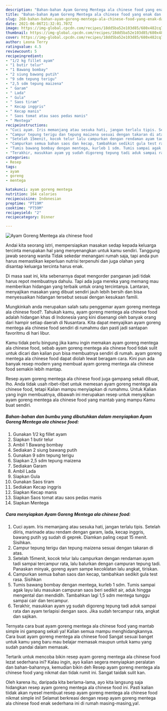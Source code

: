 ```yaml
---
description: "Bahan-bahan Ayam Goreng Mentega ala chinese food yang enak dan Mudah Dibuat"
title: "Bahan-bahan Ayam Goreng Mentega ala chinese food yang enak dan Mudah Dibuat"
slug: 268-bahan-bahan-ayam-goreng-mentega-ala-chinese-food-yang-enak-dan-mudah-dibuat
date: 2021-06-06T21:32:01.707Z
image: https://img-global.cpcdn.com/recipes/18dd5ba52e103d85/680x482cq70/ayam-goreng-mentega-ala-chinese-food-foto-resep-utama.jpg
thumbnail: https://img-global.cpcdn.com/recipes/18dd5ba52e103d85/680x482cq70/ayam-goreng-mentega-ala-chinese-food-foto-resep-utama.jpg
cover: https://img-global.cpcdn.com/recipes/18dd5ba52e103d85/680x482cq70/ayam-goreng-mentega-ala-chinese-food-foto-resep-utama.jpg
author: Leona Terry
ratingvalue: 4.5
reviewcount: 5
recipeingredient:
- "1/2 kg fillet ayam"
- "1 butir telur"
- "1 Bawang bombay"
- "2 siung bawang putih"
- "9 sdm tepung terigu"
- "2,5 sdm tepung maizena"
- " Garam"
- " Lada"
- " Gula"
- " Saos tiram"
- " Kecap inggris"
- " Kecap manis"
- " Saos tomat atau saos pedas manis"
- " Mentega"
recipeinstructions:
- "Cuci ayam. Iris memanjang atau sesuka hati, jangan terlalu tipis. Setelah diiris, marinade atau rendam dengan garam, lada, kecap inggris, bawang putih yg sudah di geprek. Diamkan paling cepat 15 menit. Sisihkan."
- "Campur tepung terigu dan tepung maizena sesuai dengan takaran di atas."
- "Setelah 15menit, kocok telur lalu campurkan dengan rendaman ayam tadi sampai tercampur rata, lalu balurkan dengan campuran tepung tadi. Panaskan minyak, goreng ayam sampe kecoklatan lalu angkat, tiriskan."
- "Campurkan semua bahan saos dan kecap, tambahkan sedikit gula test rasa. Sisihkan"
- "Tumis bawang bombay dengan mentega, kurleb 1 sdm. Tumis sampai agak layu lalu masukan campuran saos beri sedikit air, aduk hingga mengental dan mendidih. Tambahkan lagi 1,5 sdm mentega tunggu sampai cair dan tercampur."
- "Terakhir, masukkan ayam yg sudah digoreng tepung tadi aduk sampai rata dan ayam terlapisi dengan saos. Jika sudah tercampur rata, angkat dan sajikan."
categories:
- Resep
tags:
- ayam
- goreng
- mentega

katakunci: ayam goreng mentega 
nutrition: 164 calories
recipecuisine: Indonesian
preptime: "PT19M"
cooktime: "PT59M"
recipeyield: "2"
recipecategory: Dinner

---
```



![Ayam Goreng Mentega ala chinese food](https://img-global.cpcdn.com/recipes/18dd5ba52e103d85/680x482cq70/ayam-goreng-mentega-ala-chinese-food-foto-resep-utama.jpg)

Andai kita seorang istri, mempersiapkan masakan sedap kepada keluarga tercinta merupakan hal yang menyenangkan untuk kamu sendiri. Tanggung jawab seorang  wanita Tidak sekedar menangani rumah saja, tapi anda pun harus memastikan keperluan nutrisi terpenuhi dan juga olahan yang disantap keluarga tercinta harus enak.

Di masa  saat ini, kita sebenarnya dapat mengorder panganan jadi tidak harus repot membuatnya dahulu. Tapi ada juga mereka yang memang mau memberikan hidangan yang terbaik untuk orang tercintanya. Lantaran, menyajikan masakan yang dibuat sendiri jauh lebih bersih dan bisa menyesuaikan hidangan tersebut sesuai dengan kesukaan famili. 



Mungkinkah anda merupakan salah satu penggemar ayam goreng mentega ala chinese food?. Tahukah kamu, ayam goreng mentega ala chinese food adalah hidangan khas di Indonesia yang kini disenangi oleh banyak orang dari hampir setiap daerah di Nusantara. Kita dapat menyajikan ayam goreng mentega ala chinese food sendiri di rumahmu dan pasti jadi santapan favoritmu di hari libur.

Kamu tidak perlu bingung jika kamu ingin memakan ayam goreng mentega ala chinese food, sebab ayam goreng mentega ala chinese food tidak sulit untuk dicari dan kalian pun bisa membuatnya sendiri di rumah. ayam goreng mentega ala chinese food dapat diolah lewat beragam cara. Kini pun ada banyak resep modern yang membuat ayam goreng mentega ala chinese food semakin lebih mantap.

Resep ayam goreng mentega ala chinese food juga gampang sekali dibuat, lho. Anda tidak usah ribet-ribet untuk memesan ayam goreng mentega ala chinese food, tetapi Kalian mampu menyiapkan di rumahmu. Untuk Kalian yang ingin membuatnya, dibawah ini merupakan resep untuk menyajikan ayam goreng mentega ala chinese food yang mantab yang mampu Kamu buat sendiri.

<!--inarticleads1-->

##### Bahan-bahan dan bumbu yang dibutuhkan dalam menyiapkan Ayam Goreng Mentega ala chinese food:

1. Gunakan 1/2 kg fillet ayam
1. Siapkan 1 butir telur
1. Ambil 1 Bawang bombay
1. Sediakan 2 siung bawang putih
1. Gunakan 9 sdm tepung terigu
1. Siapkan 2,5 sdm tepung maizena
1. Sediakan  Garam
1. Ambil  Lada
1. Siapkan  Gula
1. Gunakan  Saos tiram
1. Sediakan  Kecap inggris
1. Siapkan  Kecap manis
1. Siapkan  Saos tomat atau saos pedas manis
1. Siapkan  Mentega




<!--inarticleads2-->

##### Cara menyiapkan Ayam Goreng Mentega ala chinese food:

1. Cuci ayam. Iris memanjang atau sesuka hati, jangan terlalu tipis. Setelah diiris, marinade atau rendam dengan garam, lada, kecap inggris, bawang putih yg sudah di geprek. Diamkan paling cepat 15 menit. Sisihkan.
1. Campur tepung terigu dan tepung maizena sesuai dengan takaran di atas.
1. Setelah 15menit, kocok telur lalu campurkan dengan rendaman ayam tadi sampai tercampur rata, lalu balurkan dengan campuran tepung tadi. Panaskan minyak, goreng ayam sampe kecoklatan lalu angkat, tiriskan.
1. Campurkan semua bahan saos dan kecap, tambahkan sedikit gula test rasa. Sisihkan
1. Tumis bawang bombay dengan mentega, kurleb 1 sdm. Tumis sampai agak layu lalu masukan campuran saos beri sedikit air, aduk hingga mengental dan mendidih. Tambahkan lagi 1,5 sdm mentega tunggu sampai cair dan tercampur.
1. Terakhir, masukkan ayam yg sudah digoreng tepung tadi aduk sampai rata dan ayam terlapisi dengan saos. Jika sudah tercampur rata, angkat dan sajikan.




Ternyata cara buat ayam goreng mentega ala chinese food yang mantab simple ini gampang sekali ya! Kalian semua mampu menghidangkannya. Cara buat ayam goreng mentega ala chinese food Sangat sesuai banget untuk kamu yang baru mau belajar memasak maupun untuk kamu yang sudah pandai dalam memasak.

Tertarik untuk mencoba bikin resep ayam goreng mentega ala chinese food lezat sederhana ini? Kalau ingin, ayo kalian segera menyiapkan peralatan dan bahan-bahannya, kemudian bikin deh Resep ayam goreng mentega ala chinese food yang nikmat dan tidak rumit ini. Sangat taidak sulit kan. 

Oleh karena itu, daripada kita berlama-lama, ayo kita langsung saja hidangkan resep ayam goreng mentega ala chinese food ini. Pasti kalian tiidak akan nyesel membuat resep ayam goreng mentega ala chinese food nikmat simple ini! Selamat berkreasi dengan resep ayam goreng mentega ala chinese food enak sederhana ini di rumah masing-masing,ya!.

